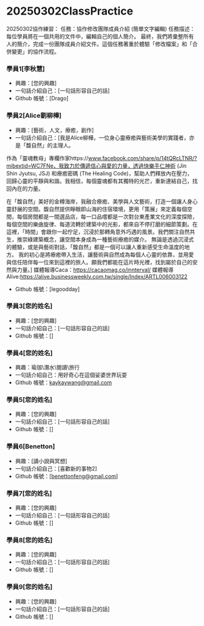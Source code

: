 # 20250302ClassPractice
20250302協作練習：
任務：協作修改團隊成員介紹 (簡單文字編輯)
任務描述： 每位學員將在一個共用的文件中，編輯自己的個人簡介。
最終，我們將彙整所有人的簡介，完成一份團隊成員介紹文件。這個任務著重於體驗「修改檔案」和「合併變更」的協作流程。

### 學員1[李秋慧]

*   興趣：[您的興趣]
*   一句話介紹自己：[一句話形容自己的話]
*   Github 帳號：[Drago]

### 學員2[Alice劉柳樺]

*   興趣：[藝術，人文，療癒，創作]
*   一句話介紹自己：[我是Alice柳樺，一位身心靈療癒與藝術美學的實踐者，亦是「馥自然」的主理人。

作為「靈魂教母」專欄作家https://www.facebook.com/share/p/14tQRcLTNR/?mibextid=WC7FNe，我致力於傳遞信心與愛的力量，透過快樂手仁神術 (Jin Shin Jyutsu, JSJ) 和療癒密碼 (The Healing Code)，幫助人們釋放內在壓力，回歸心靈的平靜與和諧。我相信，每個靈魂都有其獨特的光芒，重新連結自己，找回內在的力量。

在「馥自然」美好的金樽海岸，我融合療癒、美學與人文藝術，打造一個讓人身心靈舒展的空間。馥自然提供睜眼即山海的住宿環境，更用「策展」來定義每個空間，每個房間都是一間選品店，每一口品嚐都是一次對台東產業文化的深度探險，每個空間的樂曲旋律、每道流轉於建築中的光影，都來自不停打磨的細節策劃。在這裡，「時間」會跟你一起佇足，沉浸於那轉角意外巧遇的風景。我們關注自然共生，推崇綠建築概念，讓空間本身成為一種藝術療癒的媒介。
無論是透過沉浸式的體驗，或是與藝術對話，「馥自然」都是一個可以讓人重新感受生命溫度的地方。
我的初心是將療癒帶入生活，讓藝術與自然成為每個人心靈的依靠，並用愛與信任陪伴每一位來到這裡的旅人。願我們都能在這片時光裡，找到屬於自己的安然與力量。]
媒體報導Caca：https://cacaomag.co/innterval/
媒體報導Alive:https://alive.businessweekly.com.tw/single/Index/ARTL006003122
*   Github 帳號：[legoodday]

### 學員3[您的姓名]

*   興趣：[您的興趣]
*   一句話介紹自己：[一句話形容自己的話]
*   Github 帳號：[]

### 學員4[您的姓名]

*   興趣：瑜珈\潛水\閱讀\旅行
*   一句話介紹自己：用好奇心在這個娑婆世界玩耍
*   Github 帳號：kaykaywang@gmail.com

### 學員5[您的姓名]

*   興趣：[您的興趣]
*   一句話介紹自己：[一句話形容自己的話]
*   Github 帳號：[]

### 學員6[Benetton]

*   興趣：[讀小說與冥想]
*   一句話介紹自己：[喜歡新的事物2]
*   Github 帳號：[benettonfeng@gmail.com]

### 學員7[您的姓名]

*   興趣：[您的興趣]
*   一句話介紹自己：[一句話形容自己的話]
*   Github 帳號：[]

### 學員8[您的姓名]

*   興趣：[您的興趣]
*   一句話介紹自己：[一句話形容自己的話]
*   Github 帳號：[]

### 學員9[您的姓名]

*   興趣：[您的興趣]
*   一句話介紹自己：[一句話形容自己的話]
*   Github 帳號：[]



